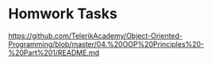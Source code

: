 # Homwork Tasks
https://github.com/TelerikAcademy/Object-Oriented-Programming/blob/master/04.%20OOP%20Principles%20-%20Part%201/README.md